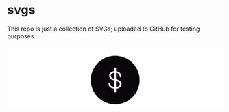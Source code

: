 # svgs

This repo is just a collection of SVGs; uploaded to GitHub for testing purposes.

<img src="https://raw.githubusercontent.com/nmathis-jbs/svgs/2a2c7e150529ecdd35149df555cdc9bc79054a7c/new_vip_money.svg">
